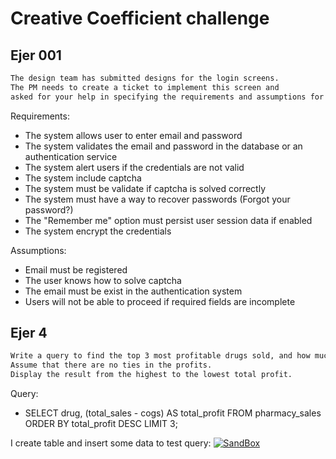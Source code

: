 # Creative Coefficient challenge

## Ejer 001
```bash
The design team has submitted designs for the login screens.
The PM needs to create a ticket to implement this screen and
asked for your help in specifying the requirements and assumptions for the following design:
```

Requirements:
- The system allows user to enter email and password
- The system validates the email and password in the database or an authentication service
- The system alert users if the credentials are not valid
- The system include captcha
- The system must be validate if captcha is solved correctly
- The system must have a way to recover passwords (Forgot your password?)
- The "Remember me" option must persist user session data if enabled
- The system encrypt the credentials
  

Assumptions:
- Email must be registered 
- The user knows how to solve captcha
- The email must be exist in the authentication system
- Users will not be able to proceed if required fields are incomplete


## Ejer 4

```bash
Write a query to find the top 3 most profitable drugs sold, and how much profit they made.
Assume that there are no ties in the profits.
Display the result from the highest to the lowest total profit.
```
Query:
- SELECT drug, (total_sales - cogs) AS total_profit FROM pharmacy_sales ORDER BY total_profit DESC LIMIT 3;

I create table and insert some data to test query: [![SandBox](https://sandboxsql.com/b36e3629-a7e3-4961-891f-43663a2930fa)](https://sandboxsql.com/b36e3629-a7e3-4961-891f-43663a2930fa)



